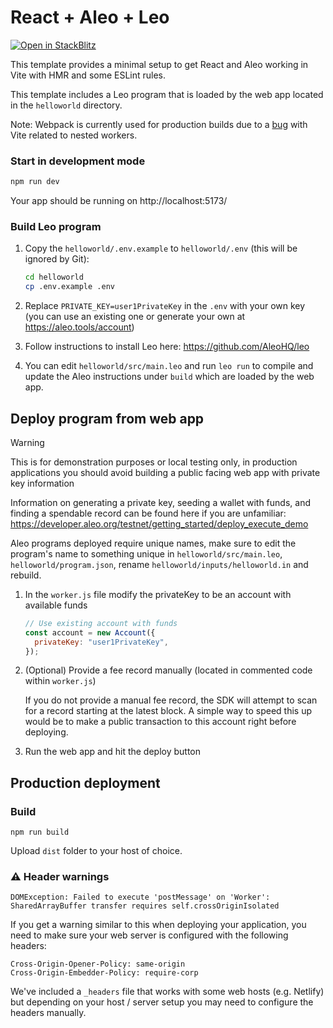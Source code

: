 # React + Aleo + Leo

[![Open in StackBlitz](https://developer.stackblitz.com/img/open_in_stackblitz.svg)](https://stackblitz.com/fork/github/AleoHQ/sdk/tree/testnet3/create-aleo-app/template-react)

This template provides a minimal setup to get React and Aleo working in Vite
with HMR and some ESLint rules.

This template includes a Leo program that is loaded by the web app located in
the `helloworld` directory.

Note: Webpack is currently used for production builds due to a
[bug](https://github.com/vitejs/vite/issues/13367) with Vite related to nested
workers.

### Start in development mode

```bash
npm run dev
```

Your app should be running on http://localhost:5173/

### Build Leo program

1. Copy the `helloworld/.env.example` to `helloworld/.env` (this will be ignored
   by Git):

   ```bash
   cd helloworld
   cp .env.example .env
   ```

2. Replace `PRIVATE_KEY=user1PrivateKey` in the `.env` with your own key (you
   can use an existing one or generate your own at https://aleo.tools/account)

3. Follow instructions to install Leo here: https://github.com/AleoHQ/leo

4. You can edit `helloworld/src/main.leo` and run `leo run` to compile and update the
   Aleo instructions under `build` which are loaded by the web app.

## Deploy program from web app

> [!WARNING]  
> This is for demonstration purposes or local testing only, in production applications you
> should avoid building a public facing web app with private key information

Information on generating a private key, seeding a wallet with funds, and finding a spendable record can be found here
if you are unfamiliar: https://developer.aleo.org/testnet/getting_started/deploy_execute_demo

Aleo programs deployed require unique names, make sure to edit the program's name to something unique in `helloworld/src/main.leo`, `helloworld/program.json`, rename `helloworld/inputs/helloworld.in` and rebuild.

1. In the `worker.js` file modify the privateKey to be an account with available
   funds

   ```js
   // Use existing account with funds
   const account = new Account({
     privateKey: "user1PrivateKey",
   });
   ```

2. (Optional) Provide a fee record manually (located in commented code within `worker.js`)

   If you do not provide a manual fee record, the SDK will attempt to scan for a record starting at the latest block. A simple way to speed this up would be to make a public transaction to this account right before deploying.

3. Run the web app and hit the deploy button

## Production deployment

### Build

`npm run build`

Upload `dist` folder to your host of choice.

### ⚠️ Header warnings

`DOMException: Failed to execute 'postMessage' on 'Worker': SharedArrayBuffer transfer requires self.crossOriginIsolated`

If you get a warning similar to this when deploying your application, you need
to make sure your web server is configured with the following headers:

```
Cross-Origin-Opener-Policy: same-origin
Cross-Origin-Embedder-Policy: require-corp
```

We've included a `_headers` file that works with some web hosts (e.g. Netlify)
but depending on your host / server setup you may need to configure the headers
manually.
